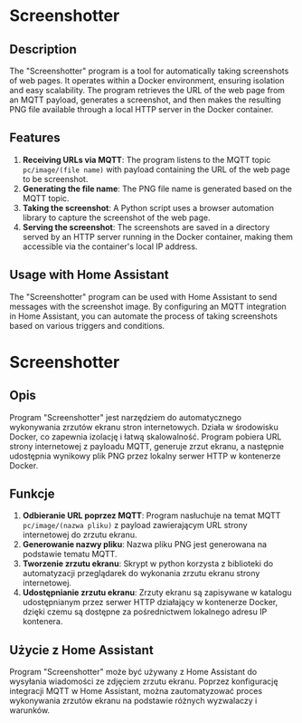 # Screenshotter

## Description
The "Screenshotter" program is a tool for automatically taking screenshots of web pages. It operates within a Docker environment, ensuring isolation and easy scalability. The program retrieves the URL of the web page from an MQTT payload, generates a screenshot, and then makes the resulting PNG file available through a local HTTP server in the Docker container.

## Features
1. **Receiving URLs via MQTT**: The program listens to the MQTT topic `pc/image/(file name)` with payload containing the URL of the web page to be screenshot.
2. **Generating the file name**: The PNG file name is generated based on the MQTT topic.
3. **Taking the screenshot**: A Python script uses a browser automation library to capture the screenshot of the web page.
4. **Serving the screenshot**: The screenshots are saved in a directory served by an HTTP server running in the Docker container, making them accessible via the container's local IP address.

## Usage with Home Assistant
The "Screenshotter" program can be used with Home Assistant to send messages with the screenshot image. By configuring an MQTT integration in Home Assistant, you can automate the process of taking screenshots based on various triggers and conditions.

# Screenshotter

## Opis
Program "Screenshotter" jest narzędziem do automatycznego wykonywania zrzutów ekranu stron internetowych. Działa w środowisku Docker, co zapewnia izolację i łatwą skalowalność. Program pobiera URL strony internetowej z payloadu MQTT, generuje zrzut ekranu, a następnie udostępnia wynikowy plik PNG przez lokalny serwer HTTP w kontenerze Docker.

## Funkcje
1. **Odbieranie URL poprzez MQTT**: Program nasłuchuje na temat MQTT `pc/image/(nazwa pliku)` z payload zawierającym URL strony internetowej do zrzutu ekranu.
2. **Generowanie nazwy pliku**: Nazwa pliku PNG jest generowana na podstawie tematu MQTT.
3. **Tworzenie zrzutu ekranu**: Skrypt w python korzysta z biblioteki do automatyzacji przeglądarek do wykonania zrzutu ekranu strony internetowej.
4. **Udostępnianie zrzutu ekranu**: Zrzuty ekranu są zapisywane w katalogu udostępnianym przez serwer HTTP działający w kontenerze Docker, dzięki czemu są dostępne za pośrednictwem lokalnego adresu IP kontenera.

## Użycie z Home Assistant
Program "Screenshotter" może być używany z Home Assistant do wysyłania wiadomości ze zdjęciem zrzutu ekranu. Poprzez konfigurację integracji MQTT w Home Assistant, można zautomatyzować proces wykonywania zrzutów ekranu na podstawie różnych wyzwalaczy i warunków.
